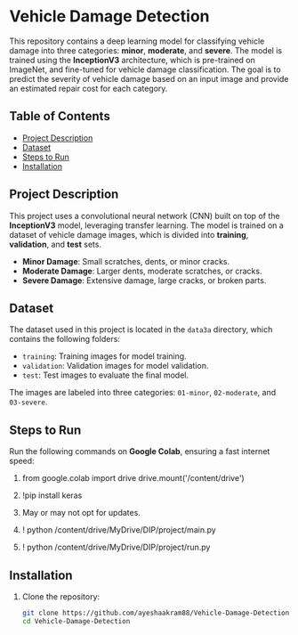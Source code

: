 # Vehicle Damage Detection

This repository contains a deep learning model for classifying vehicle damage into three categories: **minor**, **moderate**, and **severe**. The model is trained using the **InceptionV3** architecture, which is pre-trained on ImageNet, and fine-tuned for vehicle damage classification. The goal is to predict the severity of vehicle damage based on an input image and provide an estimated repair cost for each category.

## Table of Contents

- [Project Description](#project-description)
- [Dataset](#dataset)
- [Steps to Run](#steps-to-run)
- [Installation](#installation)


## Project Description

This project uses a convolutional neural network (CNN) built on top of the **InceptionV3** model, leveraging transfer learning. The model is trained on a dataset of vehicle damage images, which is divided into **training**, **validation**, and **test** sets.

- **Minor Damage**: Small scratches, dents, or minor cracks.
- **Moderate Damage**: Larger dents, moderate scratches, or cracks.
- **Severe Damage**: Extensive damage, large cracks, or broken parts.

## Dataset

The dataset used in this project is located in the `data3a` directory, which contains the following folders:
- `training`: Training images for model training.
- `validation`: Validation images for model validation.
- `test`: Test images to evaluate the final model.

The images are labeled into three categories: `01-minor`, `02-moderate`, and `03-severe`.

## Steps to Run

Run the following commands on **Google Colab**, ensuring a fast internet speed:


1. from google.colab import drive
drive.mount('/content/drive')

2. !pip install keras

3. May or may not opt for updates.

4. ! python /content/drive/MyDrive/DIP/project/main.py

5. ! python /content/drive/MyDrive/DIP/project/run.py

## Installation

1. Clone the repository:
   ```bash
   git clone https://github.com/ayeshaakram88/Vehicle-Damage-Detection.git
   cd Vehicle-Damage-Detection
